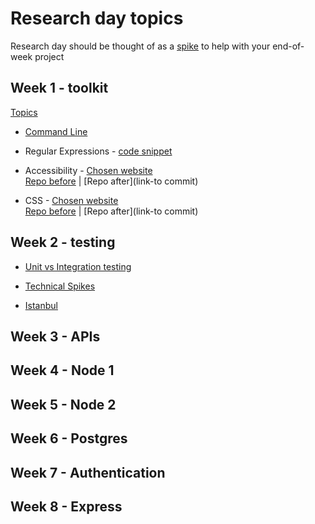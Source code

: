 # Research day topics
Research day should be thought of as a [spike](http://www.extremeprogramming.org/rules/spike.html) to help with your end-of-week project

## Week 1 - toolkit
[Topics](https://github.com/foundersandcoders/master-reference/blob/master/coursebook/week-1/research-afternoon.md)
+ [Command Line](./week-1/command-line.md)

+ Regular Expressions - [code snippet](./week-1/regex.js)

+ Accessibility - [Chosen website](link-to-published-site)  
[Repo before](link-to-commit) | [Repo after](link-to commit)

+ CSS - [Chosen website](link-to-published-site)  
[Repo before](link-to-commit) | [Repo after](link-to commit)

## Week 2 - testing

+ [Unit vs Integration testing](./week2/unit%20vs%20integration%20testing.md)

+ [Technical Spikes](./week-2/technical-spikes.md)

+ [Istanbul](./week-2/istanbul.md)

## Week 3 - APIs

## Week 4 - Node 1

## Week 5 - Node 2

## Week 6 - Postgres

## Week 7 - Authentication

## Week 8 - Express
